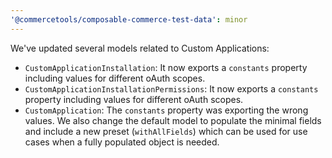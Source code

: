 ```yaml
---
'@commercetools/composable-commerce-test-data': minor
---
```


We've updated several models related to Custom Applications:

- `CustomApplicationInstallation`: It now exports a `constants` property including values for different oAuth scopes.
- `CustomApplicationInstallationPermissions`: It now exports a `constants` property including values for different oAuth scopes.
- `CustomApplication`: The `constants` property was exporting the wrong values. We also change the default model to populate the minimal fields and include a new preset (`withAllFields`) which can be used for use cases when a fully populated object is needed.
